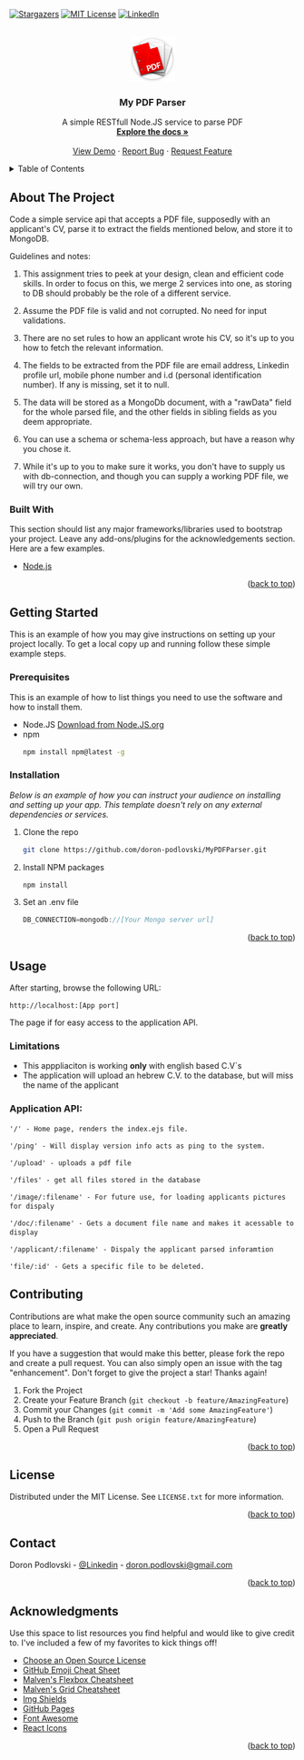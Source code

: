 <div id="top"></div>

[![Stargazers][stars-shield]][stars-url]
[![MIT License][license-shield]][license-url]
[![LinkedIn][linkedin-shield]][linkedin-url]


<!-- PROJECT LOGO -->
<br />
<div align="center">
  <a href="https://github.com/doron-podlovski/MyPDFParser/">
    <img src="https://github.com/doron-podlovski/MyPDFParser/blob/main/Images/Logo.png" alt="Logo" width="80" height="80">
  </a>

  <h3 align="center">My PDF Parser</h3>

  <p align="center">
   A simple RESTfull Node.JS service to parse PDF
    <br />
    <a href="https://github.com/othneildrew/Best-README-Template"><strong>Explore the docs »</strong></a>
    <br />
    <br />
    <a href="https://github.com/doron-podlovski/MyPDFParser/">View Demo</a>
    ·
    <a href="https://github.com/doron-podlovski/MyPDFParser/issues">Report Bug</a>
    ·
    <a href="https://github.com/doron-podlovski/MyPDFParser/issues">Request Feature</a>
  </p>
</div>



<!-- TABLE OF CONTENTS -->
<details>
  <summary>Table of Contents</summary>
  <ol>
    <li>
      <a href="#about-the-project">About The Project</a>
      <ul>
        <li><a href="#built-with">Built With</a></li>
      </ul>
    </li>
    <li>
      <a href="#getting-started">Getting Started</a>
      <ul>
        <li><a href="#prerequisites">Prerequisites</a></li>
        <li><a href="#installation">Installation</a></li>
      </ul>
    </li>
    <li><a href="#usage">Usage</a></li>
    <li><a href="#roadmap">Roadmap</a></li>
    <li><a href="#contributing">Contributing</a></li>
    <li><a href="#license">License</a></li>
    <li><a href="#contact">Contact</a></li>
    <li><a href="#acknowledgments">Acknowledgments</a></li>
  </ol>
</details>



<!-- ABOUT THE PROJECT -->
## About The Project

Code a simple service api that accepts a PDF file, supposedly with an applicant's CV, parse it to extract the fields mentioned below, and store it to MongoDB.

Guidelines and notes:

1.  This assignment tries to peek at your design, clean and efficient code skills. In order to focus on this, we merge 2 services into one, as storing to DB should probably be the role of a different service.
2.  Assume the PDF file is valid and not corrupted. No need for input validations.
3.  There are no set rules to how an applicant wrote his CV, so it's up to you how to fetch the relevant information.
4.  The fields to be extracted from the PDF file are email address, Linkedin profile url, mobile phone number and i.d (personal identification number). If any is missing, set it to null.
5.  The data will be stored as a MongoDb document, with a "rawData" field for the whole parsed file, and the other fields in sibling fields as you deem appropriate.  
    
6.  You can use a schema or schema-less approach, but have a reason why you chose it.
7.  While it's up to you to make sure it works, you don't have to supply us with db-connection, and though you can supply a working PDF file, we will try our own.


### Built With

This section should list any major frameworks/libraries used to bootstrap your project. Leave any add-ons/plugins for the acknowledgements section. Here are a few examples.

* [Node.js](https://nodejs.org/en/)

<p align="right">(<a href="#top">back to top</a>)</p>



<!-- GETTING STARTED -->
## Getting Started

This is an example of how you may give instructions on setting up your project locally.
To get a local copy up and running follow these simple example steps.

### Prerequisites

This is an example of how to list things you need to use the software and how to install them.
* Node.JS [Download from Node.JS.org](https://nodejs.org/en/)
* npm
  ```sh
  npm install npm@latest -g
  ```

### Installation

_Below is an example of how you can instruct your audience on installing and setting up your app. This template doesn't rely on any external dependencies or services._

1. Clone the repo
   ```sh
   git clone https://github.com/doron-podlovski/MyPDFParser.git
   ```
1. Install NPM packages
   ```sh
   npm install
   ```
1. Set an .env file
   ```js
   DB_CONNECTION=mongodb://[Your Mongo server url]
   ```

<p align="right">(<a href="#top">back to top</a>)</p>



<!-- USAGE EXAMPLES -->
## Usage
After starting, browse the following URL:
```
http://localhost:[App port]
```
The page if for easy access to the application API.

### Limitations 
* This apppliaciton is working <b>only</b> with english based C.V`s 
* The application will upload an hebrew C.V. to the database, but will miss the name of the applicant

### Application API:
```
'/' - Home page, renders the index.ejs file.
```

```
'/ping' - Will display version info acts as ping to the system.
```

```
'/upload' - uploads a pdf file 
```

```
'/files' - get all files stored in the database 
```

```
'/image/:filename' - For future use, for loading applicants pictures for dispaly
```

```
'/doc/:filename' - Gets a document file name and makes it acessable to display
```
```
'/applicant/:filename' - Dispaly the applicant parsed inforamtion
```
```
'file/:id' - Gets a specific file to be deleted.
```

<!-- CONTRIBUTING -->
## Contributing

Contributions are what make the open source community such an amazing place to learn, inspire, and create. Any contributions you make are **greatly appreciated**.

If you have a suggestion that would make this better, please fork the repo and create a pull request. You can also simply open an issue with the tag "enhancement".
Don't forget to give the project a star! Thanks again!

1. Fork the Project
2. Create your Feature Branch (`git checkout -b feature/AmazingFeature`)
3. Commit your Changes (`git commit -m 'Add some AmazingFeature'`)
4. Push to the Branch (`git push origin feature/AmazingFeature`)
5. Open a Pull Request

<p align="right">(<a href="#top">back to top</a>)</p>



<!-- LICENSE -->
## License

Distributed under the MIT License. See `LICENSE.txt` for more information.

<p align="right">(<a href="#top">back to top</a>)</p>



<!-- CONTACT -->
## Contact

Doron Podlovski - [@Linkedin](https://www.linkedin.com/in/doron-podlovski/) - doron.podlovski@gmail.com

<p align="right">(<a href="#top">back to top</a>)</p>



<!-- ACKNOWLEDGMENTS -->
## Acknowledgments

Use this space to list resources you find helpful and would like to give credit to. I've included a few of my favorites to kick things off!

* [Choose an Open Source License](https://choosealicense.com)
* [GitHub Emoji Cheat Sheet](https://www.webpagefx.com/tools/emoji-cheat-sheet)
* [Malven's Flexbox Cheatsheet](https://flexbox.malven.co/)
* [Malven's Grid Cheatsheet](https://grid.malven.co/)
* [Img Shields](https://shields.io)
* [GitHub Pages](https://pages.github.com)
* [Font Awesome](https://fontawesome.com)
* [React Icons](https://react-icons.github.io/react-icons/search)

<p align="right">(<a href="#top">back to top</a>)</p>


<!-- MARKDOWN LINKS & IMAGES -->
<!-- https://www.markdownguide.org/basic-syntax/#reference-style-links -->
[forks-shield]: https://img.shields.io/github/forks/doron.podlovski/MyPDFParser?style=for-the-badge
[forks-url]: https://github.com/doron-podlovski/MyPDFParser/issues/network/members
[stars-shield]: https://img.shields.io/amo/stars/st?style=for-the-badge
[stars-url]: https://github.com/doron-podlovski/MyPDFParser/issues/stargazers
[issues-shield]: https://img.shields.io/bitbucket/issues/doron.podlovski/MyPDFParser
[issues-url]: https://github.com/doron-podlovski/MyPDFParser/issues
[license-shield]: https://img.shields.io/apm/l/vim-mode?style=for-the-badge
[license-url]: https://github.com/doron-podlovski/MyPDFParser/blob/main/LICENSE
[linkedin-shield]: https://img.shields.io/badge/-LinkedIn-black.svg?style=for-the-badge&logo=linkedin&colorB=555
[linkedin-url]: https://www.linkedin.com/in/doron-podlovski/
[product-screenshot]: images/screenshot.png
